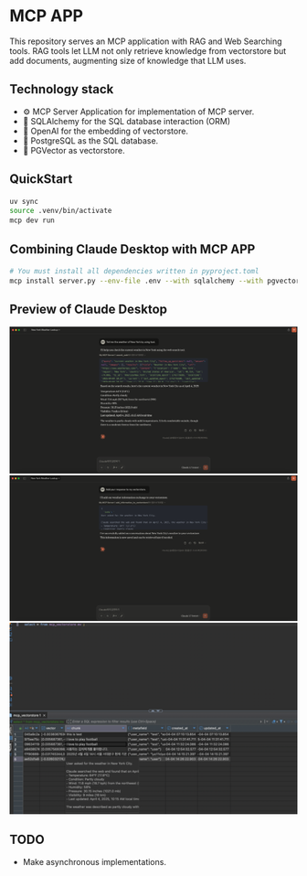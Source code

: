 # MCP APP

This repository serves an MCP application with RAG and Web Searching tools. 
RAG tools let LLM not only retrieve knowledge from vectorstore but add documents, augmenting size of knowledge that LLM uses.

## Technology stack
- ⚙️ MCP Server Application for implementation of MCP server.
- 🧰 SQLAlchemy for the SQL database interaction (ORM)
- 🤖 OpenAI for the embedding of vectorstore.
- 💾 PostgreSQL as the SQL database.
- 🦜 PGVector as vectorstore.

## QuickStart

```sh
uv sync
source .venv/bin/activate
mcp dev run
```

## Combining Claude Desktop with MCP APP

```sh
# You must install all dependencies written in pyproject.toml
mcp install server.py --env-file .env --with sqlalchemy --with pgvector --with openai --with "psycopg[binary]" --with pydantic --with python-dotenv --with tavily-python
```

## Preview of Claude Desktop 
![First Query](assets/en-image0.png)
![Second Query](assets/en-image1.png)
![Result of execution of adding document to db](assets/en-image2.png)

## TODO
- Make asynchronous implementations.
